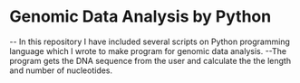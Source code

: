 # Genomic Data Analysis by Python 

-- In this repository I have included several scripts on Python programming language which I wrote to make program for genomic data analysis.
--The program gets the DNA sequence  from the user and calculate the the length and number of nucleotides.
